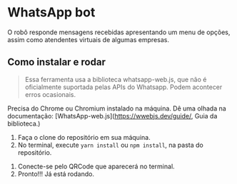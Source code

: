 # WhatsApp bot

O robô responde mensagens recebidas apresentando um menu de opções, assim como atendentes virtuais de algumas empresas.

## Como instalar e rodar

> Essa ferramenta usa a biblioteca whatsapp-web.js, que não é oficialmente suportada pelas APIs do Whatsapp.
> Podem acontecer erros ocasionais.

Precisa do Chrome ou Chromium instalado na máquina. Dê uma olhada na documentação: [WhatsApp-web.js](https://wwebjs.dev/guide/, Guia da biblioteca.)

1. Faça o clone do repositório em sua máquina.
1. No terminal, execute `yarn install` ou `npm install`, na pasta do repositório.
<!-- 1. Set yours task in _src/options/meus.yml_. -->
1. Conecte-se pelo QRCode que aparecerá no terminal.
1. Pronto!!! Já está rodando.